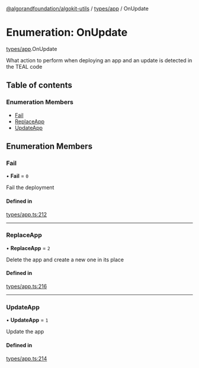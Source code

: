 [@algorandfoundation/algokit-utils](../README.md) / [types/app](../modules/types_app.md) / OnUpdate

# Enumeration: OnUpdate

[types/app](../modules/types_app.md).OnUpdate

What action to perform when deploying an app and an update is detected in the TEAL code

## Table of contents

### Enumeration Members

- [Fail](types_app.OnUpdate.md#fail)
- [ReplaceApp](types_app.OnUpdate.md#replaceapp)
- [UpdateApp](types_app.OnUpdate.md#updateapp)

## Enumeration Members

### Fail

• **Fail** = ``0``

Fail the deployment

#### Defined in

[types/app.ts:212](https://github.com/algorandfoundation/algokit-utils-ts/blob/main/src/types/app.ts#L212)

___

### ReplaceApp

• **ReplaceApp** = ``2``

Delete the app and create a new one in its place

#### Defined in

[types/app.ts:216](https://github.com/algorandfoundation/algokit-utils-ts/blob/main/src/types/app.ts#L216)

___

### UpdateApp

• **UpdateApp** = ``1``

Update the app

#### Defined in

[types/app.ts:214](https://github.com/algorandfoundation/algokit-utils-ts/blob/main/src/types/app.ts#L214)

